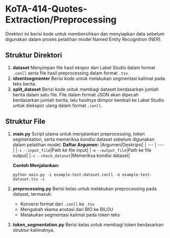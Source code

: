 # KoTA-414-Quotes-Extraction/Preprocessing
Direktori ini berisi kode untuk membersihkan dan menyiapkan data sebelum digunakan dalam proses pelatihan model Named Entity Recognition (NER).

## Struktur Direktori
1. **dataset**
   Menyimpan file hasil ekspor dari Label Studio dalam format `.conll` serta file hasil preprocessing dalam format `.tsv`.
2. **idsentsegmenter**
   Berisi kode untuk melakukan segmentasi kalimat pada teks berita.
3. **split_dataset**
   Berisi kode untuk membagi dataset berdasarkan jumlah berita dalam satu file. File dalam format JSON akan dipecah berdasarkan jumlah berita, lalu hasilnya diimpor kembali ke Label Studio untuk diekspor ulang dalam format `.conll`.

## Struktur File
1. **main.py**
   Script utama untuk menjalankan preprocessing, token segmentation, serta memeriksa kondisi dataset sebelum digunakan dalam pelatihan model.
   **Daftar Argumen:**
   |Argumen|Deskripsi|
   | --- | --- |
   |`-i` `--input_file`|Path ke file input|
   |`-o` `--output_file`|Path ke file output|
   |`-c` `--check_dataset`|Memeriksa kondisi dataset|

   **Contoh Menjalankan:**
   ```
   python main.py -i example-test-dataset.conll -o example-test-dataset.tsv -c
   ```
3. **preprocessing.py**
   Berisi kelas untuk melakukan preprocessing pada dataset, termasuk:
   - Konversi format dari `.conll` ke `.tsv`
   - Mengubah skema anotasi dari BIO ke BILOU
   - Melakukan segmentasi kalimat pada token teks
4. **token_segmentation.py**
   Berisi kelas untuk membagi token berdasarkan struktur kalimatnya.
   
